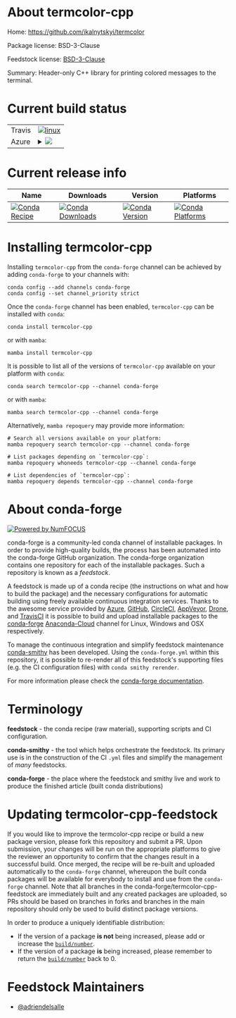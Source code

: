 About termcolor-cpp
===================

Home: https://github.com/ikalnytskyi/termcolor

Package license: BSD-3-Clause

Feedstock license: [BSD-3-Clause](https://github.com/conda-forge/termcolor-cpp-feedstock/blob/main/LICENSE.txt)

Summary: Header-only C++ library for printing colored messages to the terminal.

Current build status
====================


<table><tr>
    <td>Travis</td>
    <td>
      <a href="https://app.travis-ci.com/conda-forge/termcolor-cpp-feedstock">
        <img alt="linux" src="https://img.shields.io/travis/com/conda-forge/termcolor-cpp-feedstock/main.svg?label=Linux">
      </a>
    </td>
  </tr>
    
  <tr>
    <td>Azure</td>
    <td>
      <details>
        <summary>
          <a href="https://dev.azure.com/conda-forge/feedstock-builds/_build/latest?definitionId=13916&branchName=main">
            <img src="https://dev.azure.com/conda-forge/feedstock-builds/_apis/build/status/termcolor-cpp-feedstock?branchName=main">
          </a>
        </summary>
        <table>
          <thead><tr><th>Variant</th><th>Status</th></tr></thead>
          <tbody><tr>
              <td>linux_64</td>
              <td>
                <a href="https://dev.azure.com/conda-forge/feedstock-builds/_build/latest?definitionId=13916&branchName=main">
                  <img src="https://dev.azure.com/conda-forge/feedstock-builds/_apis/build/status/termcolor-cpp-feedstock?branchName=main&jobName=linux&configuration=linux_64_" alt="variant">
                </a>
              </td>
            </tr><tr>
              <td>linux_aarch64</td>
              <td>
                <a href="https://dev.azure.com/conda-forge/feedstock-builds/_build/latest?definitionId=13916&branchName=main">
                  <img src="https://dev.azure.com/conda-forge/feedstock-builds/_apis/build/status/termcolor-cpp-feedstock?branchName=main&jobName=linux&configuration=linux_aarch64_" alt="variant">
                </a>
              </td>
            </tr><tr>
              <td>linux_ppc64le</td>
              <td>
                <a href="https://dev.azure.com/conda-forge/feedstock-builds/_build/latest?definitionId=13916&branchName=main">
                  <img src="https://dev.azure.com/conda-forge/feedstock-builds/_apis/build/status/termcolor-cpp-feedstock?branchName=main&jobName=linux&configuration=linux_ppc64le_" alt="variant">
                </a>
              </td>
            </tr><tr>
              <td>osx_64</td>
              <td>
                <a href="https://dev.azure.com/conda-forge/feedstock-builds/_build/latest?definitionId=13916&branchName=main">
                  <img src="https://dev.azure.com/conda-forge/feedstock-builds/_apis/build/status/termcolor-cpp-feedstock?branchName=main&jobName=osx&configuration=osx_64_" alt="variant">
                </a>
              </td>
            </tr><tr>
              <td>osx_arm64</td>
              <td>
                <a href="https://dev.azure.com/conda-forge/feedstock-builds/_build/latest?definitionId=13916&branchName=main">
                  <img src="https://dev.azure.com/conda-forge/feedstock-builds/_apis/build/status/termcolor-cpp-feedstock?branchName=main&jobName=osx&configuration=osx_arm64_" alt="variant">
                </a>
              </td>
            </tr><tr>
              <td>win_64</td>
              <td>
                <a href="https://dev.azure.com/conda-forge/feedstock-builds/_build/latest?definitionId=13916&branchName=main">
                  <img src="https://dev.azure.com/conda-forge/feedstock-builds/_apis/build/status/termcolor-cpp-feedstock?branchName=main&jobName=win&configuration=win_64_" alt="variant">
                </a>
              </td>
            </tr>
          </tbody>
        </table>
      </details>
    </td>
  </tr>
</table>

Current release info
====================

| Name | Downloads | Version | Platforms |
| --- | --- | --- | --- |
| [![Conda Recipe](https://img.shields.io/badge/recipe-termcolor--cpp-green.svg)](https://anaconda.org/conda-forge/termcolor-cpp) | [![Conda Downloads](https://img.shields.io/conda/dn/conda-forge/termcolor-cpp.svg)](https://anaconda.org/conda-forge/termcolor-cpp) | [![Conda Version](https://img.shields.io/conda/vn/conda-forge/termcolor-cpp.svg)](https://anaconda.org/conda-forge/termcolor-cpp) | [![Conda Platforms](https://img.shields.io/conda/pn/conda-forge/termcolor-cpp.svg)](https://anaconda.org/conda-forge/termcolor-cpp) |

Installing termcolor-cpp
========================

Installing `termcolor-cpp` from the `conda-forge` channel can be achieved by adding `conda-forge` to your channels with:

```
conda config --add channels conda-forge
conda config --set channel_priority strict
```

Once the `conda-forge` channel has been enabled, `termcolor-cpp` can be installed with `conda`:

```
conda install termcolor-cpp
```

or with `mamba`:

```
mamba install termcolor-cpp
```

It is possible to list all of the versions of `termcolor-cpp` available on your platform with `conda`:

```
conda search termcolor-cpp --channel conda-forge
```

or with `mamba`:

```
mamba search termcolor-cpp --channel conda-forge
```

Alternatively, `mamba repoquery` may provide more information:

```
# Search all versions available on your platform:
mamba repoquery search termcolor-cpp --channel conda-forge

# List packages depending on `termcolor-cpp`:
mamba repoquery whoneeds termcolor-cpp --channel conda-forge

# List dependencies of `termcolor-cpp`:
mamba repoquery depends termcolor-cpp --channel conda-forge
```


About conda-forge
=================

[![Powered by
NumFOCUS](https://img.shields.io/badge/powered%20by-NumFOCUS-orange.svg?style=flat&colorA=E1523D&colorB=007D8A)](https://numfocus.org)

conda-forge is a community-led conda channel of installable packages.
In order to provide high-quality builds, the process has been automated into the
conda-forge GitHub organization. The conda-forge organization contains one repository
for each of the installable packages. Such a repository is known as a *feedstock*.

A feedstock is made up of a conda recipe (the instructions on what and how to build
the package) and the necessary configurations for automatic building using freely
available continuous integration services. Thanks to the awesome service provided by
[Azure](https://azure.microsoft.com/en-us/services/devops/), [GitHub](https://github.com/),
[CircleCI](https://circleci.com/), [AppVeyor](https://www.appveyor.com/),
[Drone](https://cloud.drone.io/welcome), and [TravisCI](https://travis-ci.com/)
it is possible to build and upload installable packages to the
[conda-forge](https://anaconda.org/conda-forge) [Anaconda-Cloud](https://anaconda.org/)
channel for Linux, Windows and OSX respectively.

To manage the continuous integration and simplify feedstock maintenance
[conda-smithy](https://github.com/conda-forge/conda-smithy) has been developed.
Using the ``conda-forge.yml`` within this repository, it is possible to re-render all of
this feedstock's supporting files (e.g. the CI configuration files) with ``conda smithy rerender``.

For more information please check the [conda-forge documentation](https://conda-forge.org/docs/).

Terminology
===========

**feedstock** - the conda recipe (raw material), supporting scripts and CI configuration.

**conda-smithy** - the tool which helps orchestrate the feedstock.
                   Its primary use is in the construction of the CI ``.yml`` files
                   and simplify the management of *many* feedstocks.

**conda-forge** - the place where the feedstock and smithy live and work to
                  produce the finished article (built conda distributions)


Updating termcolor-cpp-feedstock
================================

If you would like to improve the termcolor-cpp recipe or build a new
package version, please fork this repository and submit a PR. Upon submission,
your changes will be run on the appropriate platforms to give the reviewer an
opportunity to confirm that the changes result in a successful build. Once
merged, the recipe will be re-built and uploaded automatically to the
`conda-forge` channel, whereupon the built conda packages will be available for
everybody to install and use from the `conda-forge` channel.
Note that all branches in the conda-forge/termcolor-cpp-feedstock are
immediately built and any created packages are uploaded, so PRs should be based
on branches in forks and branches in the main repository should only be used to
build distinct package versions.

In order to produce a uniquely identifiable distribution:
 * If the version of a package **is not** being increased, please add or increase
   the [``build/number``](https://docs.conda.io/projects/conda-build/en/latest/resources/define-metadata.html#build-number-and-string).
 * If the version of a package **is** being increased, please remember to return
   the [``build/number``](https://docs.conda.io/projects/conda-build/en/latest/resources/define-metadata.html#build-number-and-string)
   back to 0.

Feedstock Maintainers
=====================

* [@adriendelsalle](https://github.com/adriendelsalle/)

